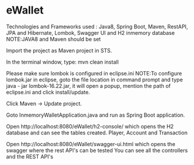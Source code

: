 # eWallet

Technologies and Frameworks used : Java8, Spring Boot, Maven, RestAPI, JPA and Hibernate, Lombok, Swagger UI and H2 inmemory database
NOTE:JAVA8 and Maven should be set

Import the project as Maven project in STS.

In the terminal window, type: mvn clean install

Please make sure lombok is configured in eclipse.ini
NOTE:To configure lombok.jar in eclipse, goto the file location in command prompt and type java - jar lombok-16.22.jar, it will open a popup, mention the path of eclipse.ini and click install/update.

Click Maven -> Update project.

Goto InmemoryWalletApplication.java and run as Spring Boot application.

Open http://localhost:8080/eWallet/h2-console/ which opens the H2 database and can see the tables created.
Player, Account and Transaction

Open http://localhost:8080/eWallet/swagger-ui.html which opens the swagger where the rest API's can be tested
You can see all the controllers and the REST API's
